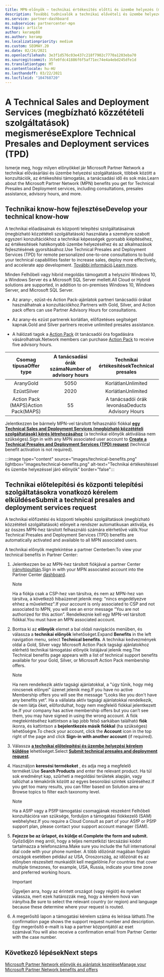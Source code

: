 ```yaml
---
title: MPN-előnyök – technikai értékesítés előtti és üzembe helyezés (megbízható közzétételi)
description: További tudnivalók a technikai elővételi és üzembe helyezési szolgáltatás (megbízható közzétételi szolgáltatások) Microsoft Partner Network (MPN) előnyeiről
ms.service: partner-dashboard
ms.subservice: partnercenter-mpn
ms.topic: article
author: keramp88
ms.author: keramp
ms.localizationpriority: medium
ms.custom: SEOMAY.20
ms.date: 02/24/2021
ms.openlocfilehash: 3e3f1d576c03e437c218f7902c7770a1203eba70
ms.sourcegitcommit: 35fe0fdc41886f6f5af71ec74e4a4ebd245dfe1d
ms.translationtype: MT
ms.contentlocale: hu-HU
ms.lasthandoff: 03/22/2021
ms.locfileid: "104768720"
---
```

# <a name="explore-technical-presales-and-deployment-services-tpd"></a><span data-ttu-id="25e44-103">A Technical Sales and Deployment Services (megbízható közzétételi szolgáltatások) megismerése</span><span class="sxs-lookup"><span data-stu-id="25e44-103">Explore Technical Presales and Deployment services (TPD)</span></span> 

<span data-ttu-id="25e44-104">Ismerje meg, hogy milyen előnyökkel jár Microsoft Partner Network a technikai elővásárlási és üzembe helyezési szolgáltatások, többek között a konzultációk, az értékesítési támogatás, a tanácsadási idő és sok más.</span><span class="sxs-lookup"><span data-stu-id="25e44-104">Learn about the Microsoft Partner Network (MPN) benefits you get for Technical Presales and Deployment services, including consultations, presales assistance, advisory hours, and more.</span></span>

## <a name="develop-your-technical-know-how"></a><span data-ttu-id="25e44-105">Technikai know-how fejlesztése</span><span class="sxs-lookup"><span data-stu-id="25e44-105">Develop your technical know-how</span></span>

<span data-ttu-id="25e44-106">A technikai előadásainak és központi telepítési szolgáltatásainak (megbízható közzétételi szolgáltatások) használata a személyre szabott egyszeri konzultációkhoz a technikai képességek gyorsabb kiépítéséhez, az értékesítések hatékonyabb üzembe helyezéséhez és az alkalmazások fejlesztésének gyorsításához.</span><span class="sxs-lookup"><span data-stu-id="25e44-106">Use Technical Presales and Deployment Services (TPD) for remote personalized one-to-one consultations to build your technical capabilities faster to increase sales, deploy more effectively, and accelerate app development.</span></span> <span data-ttu-id="25e44-107">[További információ](https://aka.ms/TPD).</span><span class="sxs-lookup"><span data-stu-id="25e44-107">[Learn more](https://aka.ms/TPD).</span></span>

<span data-ttu-id="25e44-108">Minden Felhőbeli vagy hibrid megoldás támogatott a helyszíni Windows 10, a Windows Server és a Microsoft SQL Server mellett.</span><span class="sxs-lookup"><span data-stu-id="25e44-108">All Cloud or Hybrid solutions are supported, in addition to on-premises Windows 10, Windows Server, and Microsoft SQL Server.</span></span> 

- <span data-ttu-id="25e44-109">Az arany-, ezüst-és Action Pack-ajánlatok partneri tanácsadói órákat használhatnak a konzultációkhoz.</span><span class="sxs-lookup"><span data-stu-id="25e44-109">Partners with Gold, Silver, and Action pack offers can use Partner Advisory Hours for consultations.</span></span> 

- <span data-ttu-id="25e44-110">Az arany-és ezüst partnerek korlátlan, előfizetéses segítséget kapnak.</span><span class="sxs-lookup"><span data-stu-id="25e44-110">Gold and Silver partners receive unlimited presales assistance.</span></span> 

- <span data-ttu-id="25e44-111">A hálózati tagok a [Action Pack](https://partner.microsoft.com/membership/action-pack) öt tanácsadói óra fogadására vásárolhatnak.</span><span class="sxs-lookup"><span data-stu-id="25e44-111">Network members can purchase [Action Pack](https://partner.microsoft.com/membership/action-pack) to receive five advisory hours.</span></span>  

|     <span data-ttu-id="25e44-112">Csomag típusa</span><span class="sxs-lookup"><span data-stu-id="25e44-112">Offer type</span></span>    | <span data-ttu-id="25e44-113">A tanácsadási órák száma</span><span class="sxs-lookup"><span data-stu-id="25e44-113">Number of advisory hours</span></span> |   <span data-ttu-id="25e44-114">Technikai értékesítések</span><span class="sxs-lookup"><span data-stu-id="25e44-114">Technical presales</span></span>   |
|:-----------------:|:------------------------:|:----------------------:|
|        <span data-ttu-id="25e44-115">Arany</span><span class="sxs-lookup"><span data-stu-id="25e44-115">Gold</span></span>       |            <span data-ttu-id="25e44-116">50</span><span class="sxs-lookup"><span data-stu-id="25e44-116">50</span></span>            |        <span data-ttu-id="25e44-117">Korlátlan</span><span class="sxs-lookup"><span data-stu-id="25e44-117">Unlimited</span></span>       |
|       <span data-ttu-id="25e44-118">Ezüst</span><span class="sxs-lookup"><span data-stu-id="25e44-118">Silver</span></span>      |            <span data-ttu-id="25e44-119">20</span><span class="sxs-lookup"><span data-stu-id="25e44-119">20</span></span>            |        <span data-ttu-id="25e44-120">Korlátlan</span><span class="sxs-lookup"><span data-stu-id="25e44-120">Unlimited</span></span>       |
| <span data-ttu-id="25e44-121">Action Pack (MAPS)</span><span class="sxs-lookup"><span data-stu-id="25e44-121">Action Pack(MAPS)</span></span> |             <span data-ttu-id="25e44-122">5</span><span class="sxs-lookup"><span data-stu-id="25e44-122">5</span></span>            | <span data-ttu-id="25e44-123">A tanácsadói órák levonása</span><span class="sxs-lookup"><span data-stu-id="25e44-123">Deducts Advisory Hours</span></span> |

<span data-ttu-id="25e44-124">Jelentkezzen be bármely MPN-vel társított felhasználói fiókkal **[egy Technical Sales and Deployment Services (megbízható közzétételi szolgáltatások) kérés létrehozásához](https://partner.microsoft.com/dashboard/mpn/membership/benefits/technical/createadvisoryhours-servicerequest)** (a technikai előnyök aktiválása nem szükséges).</span><span class="sxs-lookup"><span data-stu-id="25e44-124">Sign in with any MPN associated user account to **[Create a Technical Presales and Deployment Services (TPD) request](https://partner.microsoft.com/dashboard/mpn/membership/benefits/technical/createadvisoryhours-servicerequest)** (technical benefit activation is not required).</span></span>

:::image type="content" source="images/technical-benefits.png" lightbox="images/technical-benefits.png" alt-text="Technikai értékesítéssel és üzembe helyezéssel járó előnyök" border="false":::

## <a name="submit-a-technical-presales-and-deployment-services-request"></a><span data-ttu-id="25e44-126">Technikai előtelepítési és központi telepítési szolgáltatásokra vonatkozó kérelem elküldése</span><span class="sxs-lookup"><span data-stu-id="25e44-126">Submit a technical presales and deployment services request</span></span> 

<span data-ttu-id="25e44-127">A technikai előfizetési és központi telepítési szolgáltatások (megbízható közzétételi szolgáltatások) előnyeit a rendszer automatikusan aktiválja, és az összes MPN-hez társított felhasználó számára elérhetővé válik.</span><span class="sxs-lookup"><span data-stu-id="25e44-127">Your Technical Presales and Deployment Services (TPD) benefits are automatically activated and available to all MPN associated users.</span></span> 

<span data-ttu-id="25e44-128">A technikai előnyök megtekintése a partner Centerben:</span><span class="sxs-lookup"><span data-stu-id="25e44-128">To view your technical benefits in Partner Center:</span></span>

1. <span data-ttu-id="25e44-129">Jelentkezzen be az MPN-hez társított fiókjával a partner Center [irányítópultján](https://partner.microsoft.com/dashboard).</span><span class="sxs-lookup"><span data-stu-id="25e44-129">Sign in with your MPN associated account into the Partner Center [dashboard](https://partner.microsoft.com/dashboard).</span></span> 

   > [!NOTE]
   > <span data-ttu-id="25e44-130">Ha a fiókja csak a CSP-hez van társítva, és nem az MPN-hez van társítva, a következő hibaüzenet jelenik meg: "nincs engedélyezve ehhez a művelethez".</span><span class="sxs-lookup"><span data-stu-id="25e44-130">If your account is only associated to CSP and not associated to MPN, you will see an error message “You are not authorized for this action”.</span></span> <span data-ttu-id="25e44-131">Rendelkeznie kell egy MPN-vel társított fiókkal.</span><span class="sxs-lookup"><span data-stu-id="25e44-131">You must have an MPN associated account.</span></span>

2. <span data-ttu-id="25e44-132">Bontsa ki az **előnyök** elemet a bal oldali navigációs menüben, és válassza a **technikai előnyök** lehetőséget.</span><span class="sxs-lookup"><span data-stu-id="25e44-132">Expand **Benefits** in the left navigation menu, select **Technical benefits**.</span></span> <span data-ttu-id="25e44-133">A technikai kedvezmények oldal a Gold, Silver vagy Microsoft Action Pack tagsági ajánlatokhoz elérhető technikai támogatási előnyök listájával jelenik meg.</span><span class="sxs-lookup"><span data-stu-id="25e44-133">The Technical benefits page appears with a list of technical support benefits available for your Gold, Silver, or Microsoft Action Pack membership offers.</span></span> 

   > [!NOTE]
   > <span data-ttu-id="25e44-134">Ha nem rendelkezik aktív tagsági ajánlatokkal, a "úgy tűnik, hogy még nincsenek előnyei" üzenet jelenik meg.</span><span class="sxs-lookup"><span data-stu-id="25e44-134">If you have no active Membership offers you will see the message “Looks like you don't have any benefits yet”.</span></span> <span data-ttu-id="25e44-135">Ha a vállalata aktív tagsági ajánlatokkal rendelkezik, de nem látja őket, előfordulhat, hogy nem megfelelő fiókkal jelentkezett be.</span><span class="sxs-lookup"><span data-stu-id="25e44-135">If your company has active membership offers but you can’t see them, you may have signed in using the wrong account.</span></span> <span data-ttu-id="25e44-136">A fiók megtekintéséhez kattintson a lap jobb felső sarkában található **fiók** ikonra, és kattintson a **bejelentkezés másik fiókkal** (ha szükséges) lehetőségre.</span><span class="sxs-lookup"><span data-stu-id="25e44-136">To check your account, click the **Account** icon in the top right of the page and click **Sign-in with another account** (if required).</span></span>

3. <span data-ttu-id="25e44-137">Válassza **[a technikai előtelepítési és üzembe helyezési kérelem küldése](https://partner.microsoft.com/dashboard/mpn/membership/benefits/technical/createadvisoryhours-servicerequest)** lehetőséget.</span><span class="sxs-lookup"><span data-stu-id="25e44-137">Select **[Submit technical presales and deployment request](https://partner.microsoft.com/dashboard/mpn/membership/benefits/technical/createadvisoryhours-servicerequest)**.</span></span>

4. <span data-ttu-id="25e44-138">Használjon **keresési termékeket** , és adja meg a megfelelő terméket.</span><span class="sxs-lookup"><span data-stu-id="25e44-138">Use **Search Products** and enter the relevant product.</span></span> <span data-ttu-id="25e44-139">Ha túl sok eredményt kap, szűrheti a megoldási területek alapján, vagy tallózhat a témakörök között az egyes besorolási szintek szűréséhez.</span><span class="sxs-lookup"><span data-stu-id="25e44-139">If you get too many results, you can filter based on Solution area or Browse topics to filter each taxonomy level.</span></span>

   > [!NOTE]
   > <span data-ttu-id="25e44-140">Ha a ASfP vagy a PSfP támogatási csomagjának részeként Felhőbeli konzultációra van szüksége, forduljon a támogatási fiókkezelő (SAM) webhelyhez.</span><span class="sxs-lookup"><span data-stu-id="25e44-140">If you require a Cloud Consult as part of your ASfP or PSfP support plan, please contact your support account manager (SAM).</span></span>

5. <span data-ttu-id="25e44-141">**Fejezze be az űrlapot, és küldje el.**</span><span class="sxs-lookup"><span data-stu-id="25e44-141">**Complete the form and submit.**</span></span> <span data-ttu-id="25e44-142">Győződjön meg arról, hogy a teljes nemzetközi tárcsázási kódot tartalmazza a telefonszáma.</span><span class="sxs-lookup"><span data-stu-id="25e44-142">Make sure you include the full international dial code with your phone number.</span></span> <span data-ttu-id="25e44-143">A több időzónát magában foglaló országok esetében például az USA, Oroszország, az időzónát és az előnyben részesített munkaidőt kell megjelölnie.</span><span class="sxs-lookup"><span data-stu-id="25e44-143">For countries that cover multiple timezones,  for example, USA, Russia, indicate your time zone and preferred working hours.</span></span>

   > [!IMPORTANT]
   > <span data-ttu-id="25e44-144">Ügyeljen arra, hogy az érintett országot (vagy régiót) és nyelvet válassza, mert ezek határozzák meg, hogy a kérelem hová van irányítva.</span><span class="sxs-lookup"><span data-stu-id="25e44-144">Be sure to select the relevant country (or region) and language because these determine where your request is routed.</span></span>

6. <span data-ttu-id="25e44-145">A megerősítő lapon a támogatási kérelem száma és leírása látható.</span><span class="sxs-lookup"><span data-stu-id="25e44-145">The confirmation page shows the support request number and description.</span></span> <span data-ttu-id="25e44-146">Egy megerősítő e-mailt is kap a partner központjától az eset számával.</span><span class="sxs-lookup"><span data-stu-id="25e44-146">You will also receive a confirmation email from Partner Center with the case number.</span></span>

## <a name="next-steps"></a><span data-ttu-id="25e44-147">Következő lépések</span><span class="sxs-lookup"><span data-stu-id="25e44-147">Next steps</span></span>

[<span data-ttu-id="25e44-148">Microsoft Partner Network előnyök és ajánlatok kezelése</span><span class="sxs-lookup"><span data-stu-id="25e44-148">Manage your Microsoft Partner Network benefits and offers</span></span>](manage-your-partner-network-benefits.md)

